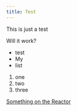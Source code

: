 ```yaml
---
title: Test
---
```


This is just a test

Will it work?

* test
* My
* list

1. one
2. two
3. three

[Something on the Reactor](https://developer.microsoft.com/en-us/reactor/)